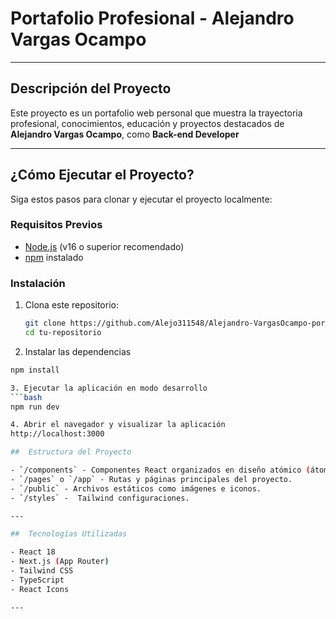 # Portafolio Profesional - Alejandro Vargas Ocampo

---

##  Descripción del Proyecto

Este proyecto es un portafolio web personal que muestra la trayectoria profesional, conocimientos, educación y proyectos destacados de **Alejandro Vargas Ocampo**, como **Back-end Developer** 

---

## ¿Cómo Ejecutar el Proyecto?

Siga estos pasos para clonar y ejecutar el proyecto localmente:

### Requisitos Previos

- [Node.js](https://nodejs.org/) (v16 o superior recomendado)
- [npm](https://www.npmjs.com/)  instalado

### Instalación

1. Clona este repositorio:

   ```bash
   git clone https://github.com/Alejo311548/Alejandro-VargasOcampo-portafolio.git
   cd tu-repositorio

2. Instalar las dependencias
```bash
npm install

3. Ejecutar la aplicación en modo desarrollo
```bash
npm run dev

4. Abrir el navegador y visualizar la aplicación
http://localhost:3000

##  Estructura del Proyecto

- `/components` - Componentes React organizados en diseño atómico (átomos, moléculas, organismos).
- `/pages` o `/app` - Rutas y páginas principales del proyecto.
- `/public` - Archivos estáticos como imágenes e iconos.
- `/styles` -  Tailwind configuraciones.

---

##  Tecnologías Utilizadas

- React 18
- Next.js (App Router)
- Tailwind CSS
- TypeScript
- React Icons

---



